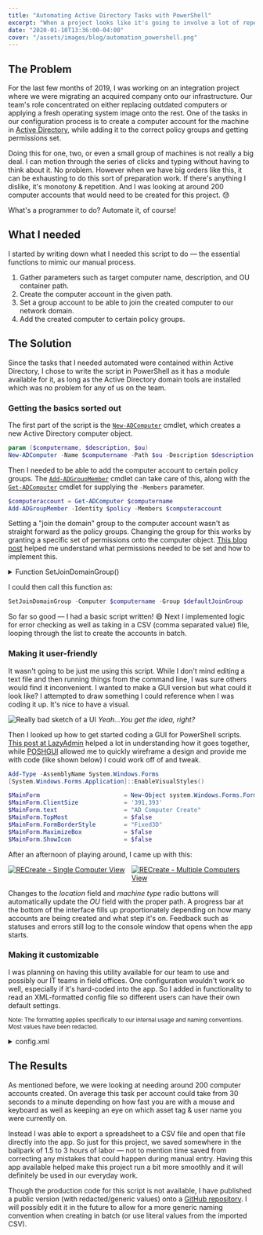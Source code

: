 ```yaml
---
title: "Automating Active Directory Tasks with PowerShell"
excerpt: "When a project looks like it's going to involve a lot of repetition, I always try to find a way to make it easier on myself - usually with the power of scripting."
date: "2020-01-10T13:36:00-04:00"
cover: "/assets/images/blog/automation_powershell.png"
---
```


## The Problem

For the last few months of 2019, I was working on an integration project where we were migrating an acquired company onto our infrastructure. Our team's role concentrated on either replacing outdated computers or applying a fresh operating system image onto the rest. One of the tasks in our configuration process is to create a computer account for the machine in [Active Directory](https://en.wikipedia.org/wiki/Active_Directory), while adding it to the correct policy groups and getting permissions set.

Doing this for one, two, or even a small group of machines is not really a big deal. I can motion through the series of clicks and typing without having to think about it. No problem. However when we have big orders like this, it can be exhausting to do this sort of preparation work. If there's anything I dislike, it's monotony & repetition. And I was looking at around 200 computer accounts that would need to be created for this project. 😓

What's a programmer to do? Automate it, of course!

## What I needed

I started by writing down what I needed this script to do &mdash; the essential functions to mimic our manual process.

1. Gather parameters such as target computer name, description, and OU container path.
2. Create the computer account in the given path.
3. Set a group account to be able to join the created computer to our network domain.
4. Add the created computer to certain policy groups.

## The Solution

Since the tasks that I needed automated were contained within Active Directory, I chose to write the script in PowerShell as it has a module available for it, as long as the Active Directory domain tools are installed which was no problem for any of us on the team.

### Getting the basics sorted out

The first part of the script is the [`New-ADComputer`](https://docs.microsoft.com/en-us/powershell/module/addsadministration/New-ADComputer?view=win10-ps) cmdlet, which creates a new Active Directory computer object.

```powershell
param ($computername, $description, $ou)
New-ADComputer -Name $computername -Path $ou -Description $description -Enabled $true
```

Then I needed to be able to add the computer account to certain policy groups. The [`Add-ADGroupMember`](https://docs.microsoft.com/en-us/powershell/module/addsadministration/Add-ADGroupMember?view=win10-ps) cmdlet can take care of this, along with the [`Get-ADComputer`](https://docs.microsoft.com/en-us/powershell/module/addsadministration/Get-ADComputer?view=win10-ps) cmdlet for supplying the `-Members` parameter.

```powershell
$computeraccount = Get-ADComputer $computername
Add-ADGroupMember -Identity $policy -Members $computeraccount
```

Setting a "join the domain" group to the computer account wasn't as straight forward as the policy groups. Changing the group for this works by granting a specific set of permissions onto the computer object. [This blog post](http://mgitservice.blogspot.com/2014/08/the-following-user-or-group-can-join.html) helped me understand what permissions needed to be set and how to implement this.

<details>
<summary>Function SetJoinDomainGroup()</summary>

```powershell
Function SetJoinDomainGroup {
    param ($computer, $group)

    $done = $false

    Write-Host "Waiting for Computer Account to be available" -NoNewline
    do {
        Start-Sleep -Milliseconds 500
        Write-Host "." -NoNewline

        try {
            $groupSID = (Get-ADGroup $group).sid
            $computerDN = (Get-ADComputer $computer -ErrorAction SilentlyContinue).distinguishedname
            $computerACL = Get-ACL "AD:$computerDN" -ErrorAction SilentlyContinue

            $rule1 = New-Object System.DirectoryServices.ActiveDirectoryAccessRule($groupSID, 'DeleteTree, ExtendedRight, Delete, GenericRead', 'Allow', [GUID]'00000000-0000-0000-0000-000000000000')
            $rule2 = New-Object System.DirectoryServices.ActiveDirectoryAccessRule ($groupSID,'WriteProperty', 'Allow', [GUID]'4c164200-20c0-11d0-a768-00aa006e0529')
            $rule3 = New-Object System.DirectoryServices.ActiveDirectoryAccessRule ($groupSID, 'Self', 'Allow', [GUID]'f3a64788-5306-11d1-a9c5-0000f80367c1')
            $rule4 = New-Object System.DirectoryServices.ActiveDirectoryAccessRule ($groupSID, 'Self', 'Allow', [GUID]'72e39547-7b18-11d1-adef-00c04fd8d5cd')
            $rule5 = New-Object System.DirectoryServices.ActiveDirectoryAccessRule ($groupSID,'WriteProperty', 'Allow', [GUID]'3e0abfd0-126a-11d0-a060-00aa006c33ed')
            $rule6 = New-Object System.DirectoryServices.ActiveDirectoryAccessRule ($groupSID,'WriteProperty', 'Allow', [GUID]'bf967953-0de6-11d0-a285-00aa003049e2')
            $rule7 = New-Object System.DirectoryServices.ActiveDirectoryAccessRule ($groupSID,'Extendedright', 'Allow', [GUID]'5f202010-79a5-11d0-9020-00c04fc2d4cf')
            $rule8 = New-Object System.DirectoryServices.ActiveDirectoryAccessRule ($groupSID,'WriteProperty', 'Allow', [GUID]'bf967953-0de6-11d0-a285-00aa003049e2')

            $computerACL.AddAccessRule($rule1)
            $computerACL.AddAccessRule($rule2)
            $computerACL.AddAccessRule($rule3)
            $computerACL.AddAccessRule($rule4)
            $computerACL.AddAccessRule($rule5)
            $computerACL.AddAccessRule($rule6)
            $computerACL.AddAccessRule($rule7)
            $computerACL.AddAccessRule($rule8)

            $computerACL | Set-ACL "AD:$computerDN"

            $done = $true

            Write-Host ""
            Write-Host "   + Permissions set for $group" -ForegroundColor Green
        } catch {
            Write-Host " ! There was a problem setting permissions for $group"
            Write-Host $_
        }
    } until ($done)
}
```

</details>

I could then call this function as:

```powershell
SetJoinDomainGroup -Computer $computername -Group $defaultJoinGroup
```

So far so good &mdash; I had a basic script written! 😄 Next I implemented logic for error checking as well as taking in a CSV (comma separated value) file, looping through the list to create the accounts in batch.

### Making it user-friendly

It wasn't going to be just me using this script. While I don't mind editing a text file and then running things from the command line, I was sure others would find it inconvenient. I wanted to make a GUI version but what could it look like? I attempted to draw something I could reference when I was coding it up. It's nice to have a visual.

![Really bad sketch of a UI](/assets/images/blog/ad_powershell_gui_drawing.jpg)
_Yeah...You get the idea, right?_

Then I looked up how to get started coding a GUI for PowerShell scripts. [This post at LazyAdmin](https://lazyadmin.nl/powershell/powershell-gui-howto-get-started/) helped a lot in understanding how it goes together, while [POSHGUI](https://poshgui.com/) allowed me to quickly wireframe a design and provide me with code (like shown below) I could work off of and tweak.

```powershell
Add-Type -AssemblyName System.Windows.Forms
[System.Windows.Forms.Application]::EnableVisualStyles()

$MainForm                        = New-Object system.Windows.Forms.Form
$MainForm.ClientSize             = '391,393'
$MainForm.text                   = "AD Computer Create"
$MainForm.TopMost                = $false
$MainForm.FormBorderStyle        = "Fixed3D"
$MainForm.MaximizeBox            = $false
$MainForm.ShowIcon               = $false
```

After an afternoon of playing around, I came up with this:

<div style="display: grid; grid-template-columns: 1fr 1fr">
  <a href="/assets/images/blog/RECreate_single.jpg" target="_blank"><img src="/assets/images/blog/RECreate_single.jpg" alt="RECreate - Single Computer View"></a>
  <a href="/assets/images/blog/RECreate_multiple.jpg" target="_blank"><img src="/assets/images/blog/RECreate_multiple.jpg" alt="RECreate - Multiple Computers View"></a>
</div>

Changes to the _location_ field and _machine type_ radio buttons will automatically update the _OU_ field with the proper path. A progress bar at the bottom of the interface fills up proportionately depending on how many accounts are being created and what step it's on. Feedback such as statuses and errors still log to the console window that opens when the app starts.

### Making it customizable

I was planning on having this utility available for our team to use and possibly our IT teams in field offices. One configuration wouldn't work so well, especially if it's hard-coded into the app. So I added in functionality to read an XML-formatted config file so different users can have their own default settings.

<small>Note: The formatting applies specifically to our internal usage and naming conventions. Most values have been redacted.</small>

<details>
<summary>config.xml</summary>

```xml
<?xml version="1.0"?>
<ADComputerCreate>
  <!--
      Computer Naming Convention: <MachinePrefix><LocationCode><MachineType>-<ID>
      Example: CMPDAYL-7001234
  -->
  <MachinePrefix>CMP</MachinePrefix>
  <LocationCode>DAY</LocationCode>
  <!--
      OU defined as:
      OU=<LocationCode>,OU=<Region>,<Laptops|Desktops>,OU=<Container>,<Realm>

      Example: OU=DAY,OU=Americas,OU=Laptops,OU=Workstations,DC=domain,DC=forest,DC=tld
  -->
  <AD>
    <Realm>DC=domain,DC=forest,DC=tld</Realm>
    <Region>Americas</Region>
    <Container>Workstations</Container>
    <JoinDomainGroup>Client Installers</JoinDomainGroup>
  </AD>
  <!--
      Newly created computer accounts can be added to defined group policies
  -->
  <Laptops>
    <Policies>
      <Policy>Certificate Enabled Workstations</Policy>
      <Policy>MBAM BitLocker Encrypt</Policy>
    </Policies>
    <Attributes>
    </Attributes>
  </Laptops>
  <Desktops>
    <Policies>
    </Policies>
    <Attributes>
    </Attributes>
  </Desktops>
  <Macs>
    <Policies>
      <Policy>Certificate Enabled Workstations</Policy>
    </Policies>
    <Attributes>
      <!-- Value will be pulled from OU realm -->
      <!-- Example: cmpdayl-7001234.domain.forest.tld -->
      <Attribute>dnsHostName</Attribute>
    </Attributes>
  </Macs>
</ADComputerCreate>
```

</details>

## The Results

As mentioned before, we were looking at needing around 200 computer accounts created. On average this task per account could take from 30 seconds to a minute depending on how fast you are with a mouse and keyboard as well as keeping an eye on which asset tag & user name you were currently on.

Instead I was able to export a spreadsheet to a CSV file and open that file directly into the app. So just for this project, we saved somewhere in the ballpark of 1.5 to 3 hours of labor &mdash; not to mention time saved from correcting any mistakes that could happen during manual entry. Having this app available helped make this project run a bit more smoothly and it will definitely be used in our everyday work.

Though the production code for this script is not available, I have published a public version (with redacted/generic values) onto a [GitHub repository](https://github.com/aromig/ad-computer-create). I will possibly edit it in the future to allow for a more generic naming convention when creating in batch (or use literal values from the imported CSV).
